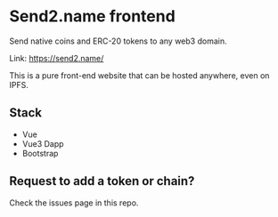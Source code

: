 # Send2.name frontend

Send native coins and ERC-20 tokens to any web3 domain.

Link: https://send2.name/ 

This is a pure front-end website that can be hosted anywhere, even on IPFS.

## Stack

- Vue
- Vue3 Dapp
- Bootstrap

## Request to add a token or chain?

Check the issues page in this repo.
